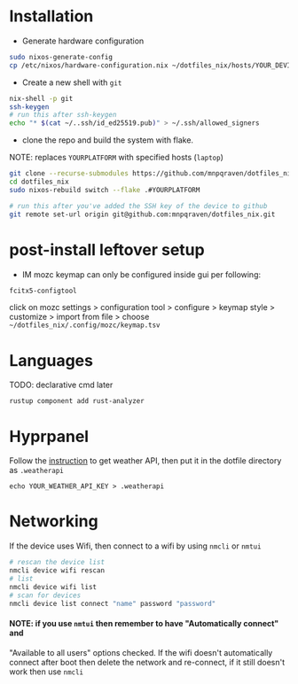 # Installation

- Generate hardware configuration

```bash
sudo nixos-generate-config
cp /etc/nixos/hardware-configuration.nix ~/dotfiles_nix/hosts/YOUR_DEVICE
```


- Create a new shell with `git`

```bash
nix-shell -p git
ssh-keygen
# run this after ssh-keygen
echo "* $(cat ~/..ssh/id_ed25519.pub)" > ~/.ssh/allowed_signers
```

- clone the repo and build the system with flake.

NOTE: replaces `YOURPLATFORM` with specified hosts (`laptop`)

```bash
git clone --recurse-submodules https://github.com/mnpqraven/dotfiles_nix.git
cd dotfiles_nix
sudo nixos-rebuild switch --flake .#YOURPLATFORM

# run this after you've added the SSH key of the device to github
git remote set-url origin git@github.com:mnpqraven/dotfiles_nix.git
```

# post-install leftover setup

- IM
mozc keymap can only be configured inside gui per following:

```bash
fcitx5-configtool

```

click on mozc settings > configuration tool > configure > keymap style >
customize > import from file > choose `~/dotfiles_nix/.config/mozc/keymap.tsv`

# Languages
TODO: declarative cmd later
```
rustup component add rust-analyzer
```

# Hyprpanel
Follow the
[instruction](https://hyprpanel.com/help/faq.html#my-weather-is-not-displaying-any-information-or-is-showing-the-wrong-information-what-is-going-on)
to get weather API, then put it in the dotfile directory as `.weatherapi`
```
echo YOUR_WEATHER_API_KEY > .weatherapi
```

# Networking
If the device uses Wifi, then connect to a wifi by using `nmcli` or `nmtui`
```bash
# rescan the device list
nmcli device wifi rescan
# list
nmcli device wifi list
# scan for devices
nmcli device list connect "name" password "password"
```

#### NOTE: if you use `nmtui` then remember to have "Automatically connect" and
"Available to all users" options checked. If the wifi doesn't automatically
connect after boot then delete the network and re-connect, if it still doesn't
work then use `nmcli`
